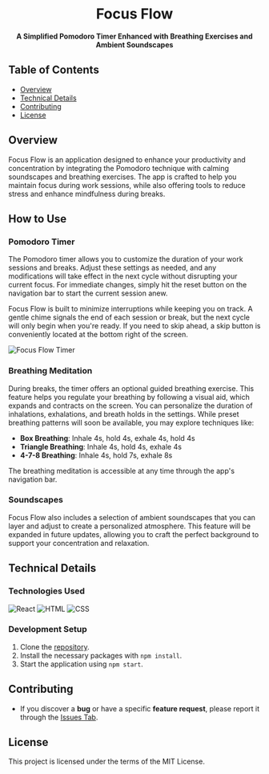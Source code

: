 <p align="center">
  <h1 align="center">Focus Flow</h1>

  <p align="center">
     <strong>A Simplified Pomodoro Timer Enhanced with Breathing Exercises and Ambient Soundscapes</strong>
    <br>
  </p>
</p>

## Table of Contents
- [Overview](#overview)
- [Technical Details](#technical-details)
- [Contributing](#contributing)
- [License](#license)

## Overview

Focus Flow is an application designed to enhance your productivity and concentration by integrating the Pomodoro technique with calming soundscapes and breathing exercises. The app is crafted to help you maintain focus during work sessions, while also offering tools to reduce stress and enhance mindfulness during breaks.

## How to Use

### Pomodoro Timer

The Pomodoro timer allows you to customize the duration of your work sessions and breaks. Adjust these settings as needed, and any modifications will take effect in the next cycle without disrupting your current focus. For immediate changes, simply hit the reset button on the navigation bar to start the current session anew.

Focus Flow is built to minimize interruptions while keeping you on track. A gentle chime signals the end of each session or break, but the next cycle will only begin when you're ready. If you need to skip ahead, a skip button is conveniently located at the bottom right of the screen.

![Focus Flow Timer]()

### Breathing Meditation

During breaks, the timer offers an optional guided breathing exercise. This feature helps you regulate your breathing by following a visual aid, which expands and contracts on the screen. You can personalize the duration of inhalations, exhalations, and breath holds in the settings. While preset breathing patterns will soon be available, you may explore techniques like:

- **Box Breathing**: Inhale 4s, hold 4s, exhale 4s, hold 4s
- **Triangle Breathing**: Inhale 4s, hold 4s, exhale 4s
- **4-7-8 Breathing**: Inhale 4s, hold 7s, exhale 8s

The breathing meditation is accessible at any time through the app's navigation bar.

### Soundscapes

Focus Flow also includes a selection of ambient soundscapes that you can layer and adjust to create a personalized atmosphere. This feature will be expanded in future updates, allowing you to craft the perfect background to support your concentration and relaxation.

## Technical Details

### Technologies Used

![React](https://img.shields.io/static/v1?message=React&logo=React&logoColor=61DAFB&label=%20&labelColor=595959&color=61DAFB)
![HTML](https://img.shields.io/static/v1?message=HTML&logo=HTML5&logoColor=E34F26&label=%20&labelColor=595959&color=E34F26)
![CSS](https://img.shields.io/static/v1?message=CSS&logo=CSS3&logoColor=1572B6&label=%20&labelColor=595959&color=1572B6)

### Development Setup

1. Clone the [repository](https://github.com/Focus-Flow/Focus-Flow-Web).
2. Install the necessary packages with `npm install`.
3. Start the application using `npm start`.


## Contributing

- If you discover a **bug** or have a specific **feature request**, please report it through the [Issues Tab](hhttps://github.com/anjali29singh/FocusFlow/issues).

## License

This project is licensed under the terms of the MIT License.
